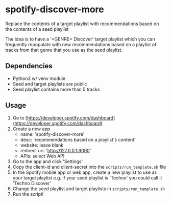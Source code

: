 # spotify-discover-more

Replace the contents of a target playlist with recommendations based on the
contents of a seed playlist

The idea is to have a '\<GENRE\> Discover' target playlist which you can frequently repopulate with new 
recommendations based on a playlist of tracks from that genre that you use as the seed playlist.

## Dependencies

- Python3 w/ venv module
- Seed and target playlists are public
- Seed playlist contains more than 5 tracks

## Usage

1. Go to [https://developer.spotify.com/dashboard](https://developer.spotify.com/dashboard)
2. Create a new app
    - name: 'spotify-discover-more'
    - desc: 'recommendations based on a playlist's content'
    - website: leave blank
    - redirect uri: 'http://127.0.0.1:9090'
    - APIs: select Web API
3. Go to the app and click 'Settings'
4. Copy the client-id and client-secret into the `scripts/run_template.sh` file
5. In the Spotify mobile app or web app, create a new playlist to use as your target playlist e.g. if your seed playlist is 'Techno' you could call it 'Techno Discover'
6. Change the seed playlist and target playlists in `scripts/run_template.sh`
7. Run the script!
